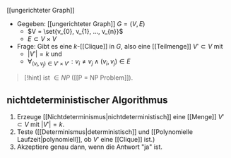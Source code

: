 [[ungerichteter Graph]]

- Gegeben: [[ungerichteter Graph]] $G = (V, E)$
	- $V = \set{v_{0}, v_{1}, ..., v_{n}}$
	- $E \subset V \times V$
- Frage: Gibt es eine $k$-[[Clique]] in $G$, also eine [[Teilmenge]] $V' \subset V$ mit
	- $|V'| = k$ und
	- $\forall_{(v_{i}, v_{j}) \in V' \times V'}:v_{i} \neq v_{j} \land (v_{i}, v_{j}) \in E$  

> [!hint] ist $\in NP$ ([[P = NP Problem]]).

## nichtdeterministischer Algorithmus
1. Erzeuge [[Nichtdeterminismus|nichtdeterministisch]] eine [[Menge]] $V' \subset V$ mit $|V'| = k$.
2. Teste ([[Determinismus|deterministisch]] und [[Polynomielle Laufzeit|polynomiell]], ob $V'$ eine [[Clique]] ist.)
3. Akzeptiere genau dann, wenn die Antwort "ja" ist.